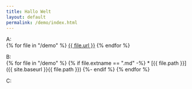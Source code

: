 ```yaml
---
title: Hallo Welt
layout: default
permalink: /demo/index.html
---
```

<!--
<a href="creativeily.html">creativeily</a>  
<a href="lighthouse.html">lighthouse</a>  
<a href="none.html">none</a>  
<a href="print.html">print</a>  
<a href="ProSidebar.html">ProSidebar</a>  
<a href="thflat.html">thflat</a>  
<a href="writr.html">writr</a>  
-->
A:  
{% for file in "/demo" %} <a href="{{ file.url }}">{{ file.url }}</a> {% endfor %}


B:  
{% for file in "/demo" %}
  {% if file.extname == ".md" -%}
     * [{{ file.path }}]({{ site.baseurl }}{{ file.path }})
  {%- endif %}
{% endfor %}


C:  
<!--
{% include list-files.html folder="/demo" %}
-->

